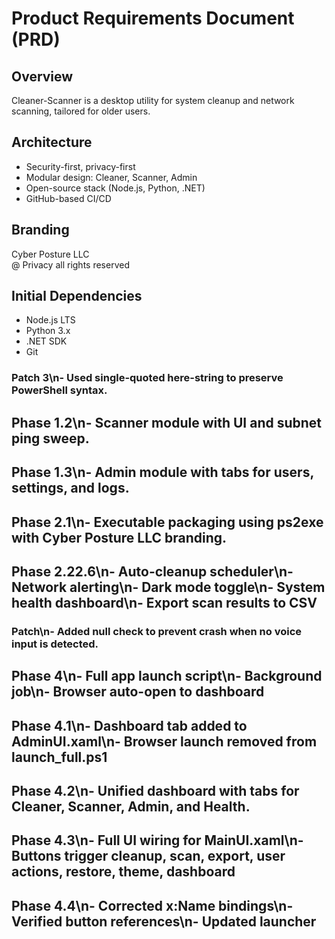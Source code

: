 # Product Requirements Document (PRD)

## Overview
Cleaner-Scanner is a desktop utility for system cleanup and network scanning, tailored for older users.

## Architecture
- Security-first, privacy-first
- Modular design: Cleaner, Scanner, Admin
- Open-source stack (Node.js, Python, .NET)
- GitHub-based CI/CD

## Branding
Cyber Posture LLC  
@ Privacy all rights reserved

## Initial Dependencies
- Node.js LTS
- Python 3.x
- .NET SDK
- Git

### Patch 3\n- Used single-quoted here-string to preserve PowerShell syntax.

## Phase 1.2\n- Scanner module with UI and subnet ping sweep.

## Phase 1.3\n- Admin module with tabs for users, settings, and logs.

## Phase 2.1\n- Executable packaging using ps2exe with Cyber Posture LLC branding.

## Phase 2.22.6\n- Auto-cleanup scheduler\n- Network alerting\n- Dark mode toggle\n- System health dashboard\n- Export scan results to CSV

### Patch\n- Added null check to prevent crash when no voice input is detected.

## Phase 4\n- Full app launch script\n- Background job\n- Browser auto-open to dashboard

## Phase 4.1\n- Dashboard tab added to AdminUI.xaml\n- Browser launch removed from launch_full.ps1

## Phase 4.2\n- Unified dashboard with tabs for Cleaner, Scanner, Admin, and Health.

## Phase 4.3\n- Full UI wiring for MainUI.xaml\n- Buttons trigger cleanup, scan, export, user actions, restore, theme, dashboard

## Phase 4.4\n- Corrected x:Name bindings\n- Verified button references\n- Updated launcher
